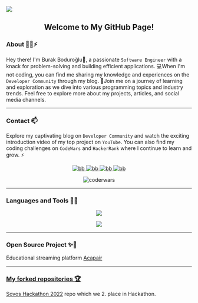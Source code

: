 <img src="https://media.giphy.com/headers/GitHub/w8ZJLtJbmuph.gif"/>

<div align="center"> 
    <h2>
        Welcome to My GitHub Page!
    </h2>
</div>

### About :technologist:⚡

Hey there! I'm Burak Boduroğlu👋, a passionate `Software Engineer` with a knack for problem-solving and building efficient applications. 💻When I'm not coding, you can find me sharing my knowledge and experiences on the `Developer Community` through my blog. 📝Join me on a journey of learning and exploration as we dive into various programming topics and industry trends. Feel free to explore more about my projects, articles, and social media channels.

<hr>

### Contact 📫

Explore my captivating blog on `Developer Community` and watch the exciting introduction video of my top project on `YouTube`. You can also find my coding challenges on `CodeWars` and `HackerRank` where I continue to learn and grow. ⚡
<br>

<div align="center">
    <p align="center">
        <a href="https://www.codewars.com/users/burakboduroglu" target="_blank">
            <img src="https://img.shields.io/badge/Codewars-B1361E?style=for-the-badge&logo=Codewars&logoColor=white" alt="bb"/>
        </a>
        <a href="https://www.hackerrank.com/profile/burak_boduroglu" target="_blank">
            <img src="https://img.shields.io/badge/Hackerrank-2EC866?style=for-the-badge&logo=HackerRank&logoColor=whit" alt="bb"/>
        </a>
        <a href="https://dev.to/burakboduroglu" target="_blank">
            <img src="https://img.shields.io/badge/dev.to-0A0A0A?style=for-the-badge&logo=devdotto&logoColor=white" alt="bb"/>
        </a>
        <a href="https://youtube.com/@burakboduroglu" target="_blank">
            <img src="https://img.shields.io/badge/YouTube-FF0000?style=for-the-badge&logo=youtube&logoColor=white" alt="bb"/>
        </a>
    </p>
    <div align="center">
        <img src="https://www.codewars.com/users/burakboduroglu/badges/small" alt="coderwars"/>
    </div>
</div>
<hr>

### Languages and Tools 🌱🔭

<p align="center">
    <a href="https://skillicons.dev">
        <img src="https://skillicons.dev/icons?i=js,ts,nextjs,react,prisma,nodejs,express,java,py,cs,spring,dotnet,django" />
    </a>
</p>

<p align="center">
    <a href="https://skillicons.dev">
       <img src="https://skillicons.dev/icons?i=postgres,mongodb,mysql,hibernate,html,css,tailwind,bootstrap,docker,git,postman,vite,maven" />
    </a>
</p>

<hr>

### Open Source Project ✨🤝

Educational streaming platform <a href="https://github.com/Acapair"> Acapair

<hr>

### My forked repositories :trophy:

<a href="https://github.com/burakboduroglu/SovosHackathon2022"> Sovos Hackathon 2022</a> repo which we 2. place in Hackathon.
